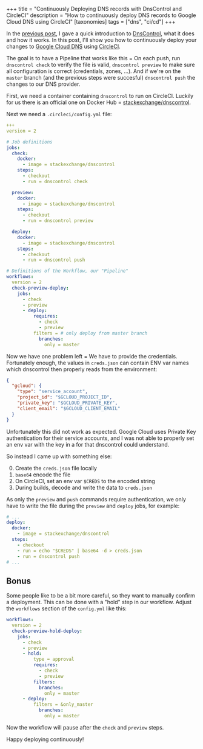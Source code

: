 +++
title = "Continuously Deploying DNS records with DnsControl and CircleCI"
description = "How to continuously deploy DNS records to Google Cloud DNS using CircleCI"
[taxonomies]
tags = ["dns", "ci/cd"]
+++

In the [previous post](@/posts/2018-04-19-managing-dns-records-the-devops-way.md), I gave a quick introduction to [DnsControl](https://stackexchange.github.io/dnscontrol/), what it does and how it works. In this post, I'll show you how to continuously deploy your changes to [Google Cloud DNS](https://cloud.google.com/dns/) using [CircleCI](https://circleci.com/).

The goal is to have a Pipeline that works like this = On each push, run `dnscontrol check` to verify the file is valid, `dnscontrol preview` to make sure all configuration is correct (credentials, zones, ...). And if we're on the `master` branch (and the previous steps were succesful) `dnscontrol push` the changes to our DNS provider.

First, we need a container containing `dnscontrol` to run on CircleCI. Luckily for us there is an official one on Docker Hub = [stackexchange/dnscontrol](https://hub.docker.com/r/stackexchange/dnscontrol/).

Next we need a `.circleci/config.yml` file:

```yaml
+++
version = 2

# Job definitions
jobs:
  check:
    docker:
      - image = stackexchange/dnscontrol
    steps:
      - checkout
      - run = dnscontrol check

  preview:
    docker:
      - image = stackexchange/dnscontrol
    steps:
      - checkout
      - run = dnscontrol preview

  deploy:
    docker:
      - image = stackexchange/dnscontrol
    steps:
      - checkout
      - run = dnscontrol push

# Definitions of the Workflow, our "Pipeline"
workflows:
  version = 2
  check-preview-deploy:
    jobs:
      - check
      - preview
      - deploy:
          requires:
            - check
            - preview
          filters = # only deploy from master branch
            branches:
              only = master
```

Now we have one problem left = We have to provide the credentials. Fortunately enough, the values in `creds.json` can contain ENV var names which dnscontrol then properly reads from the environment:

```json
{
  "gcloud": {
    "type": "service_account",
    "project_id": "$GCLOUD_PROJECT_ID",
    "private_key": "$GCLOUD_PRIVATE_KEY",
    "client_email": "$GCLOUD_CLIENT_EMAIL"
  }
}
```

Unfortunately this did not work as expected. Google Cloud uses Private Key authentication for their service accounts, and I was not able to properly set an env var with the key in a for that dnscontrol could understand.

So instead I came up with something else:

0. Create the `creds.json` file locally
1. `base64` encode the file
2. On CircleCI, set an env var `$CREDS` to the encoded string
3. During builds, decode and write the data to `creds.json`

As only the `preview` and `push` commands require authentication, we only have to write the file during the `preview` and `deploy` jobs, for example:

```yaml
# ...
deploy:
  docker:
    - image = stackexchange/dnscontrol
  steps:
    - checkout
    - run = echo "$CREDS" | base64 -d > creds.json
    - run = dnscontrol push
# ...
```


## Bonus

Some people like to be a bit more careful, so they want to manually confirm a deployment. This can be done with a "hold" step in our workflow. Adjust the `workflows` section of the `config.yml` like this:

```yaml
workflows:
  version = 2
  check-preview-hold-deploy:
    jobs:
      - check
      - preview
      - hold:
          type = approval
          requires:
            - check
            - preview
          filters:
            branches:
              only = master
      - deploy:
          filters = &only_master
            branches:
              only = master
```

Now the workflow will pause after the `check` and `preview` steps.

Happy deploying continuously!

